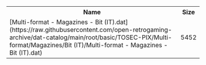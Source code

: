 <table>
<tr><th>Name</th><th>Size</th></tr>
<tr><td>[Multi-format - Magazines - Bit (IT).dat](https://raw.githubusercontent.com/open-retrogaming-archive/dat-catalog/main/root/basic/TOSEC-PIX/Multi-format/Magazines/Bit (IT)/Multi-format - Magazines - Bit (IT).dat)</td><td>5452</td></tr>
</table>
